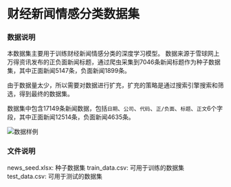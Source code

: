# 财经新闻情感分类数据集

### 数据说明
本数据集主要用于训练财经新闻情感分类的深度学习模型。
数据来源于雪球网上万得资讯发布的正负面新闻标题，通过爬虫采集到7046条新闻标题作为种子数据集，其中正面新闻5147条，负面新闻1899条。

由于数据量太少，所以需要对数据进行扩充，扩充的策略是通过搜索引擎搜索和筛选，得到最终的数据集。

数据集中包含17149条新闻数据，包括`日期`、`公司`、`代码`、`正/负面`、`标题`、`正文`6个字段，其中正面新闻12514条，负面新闻4635条。 

![数据样例](https://cdn.weiweiblog.cn/20190515190731.png)

### 文件说明
news_seed.xlsx: 种子数据集
train_data.csv: 可用于训练的数据集
test_data.csv: 可用于测试的数据集
